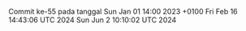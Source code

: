 Commit ke-55 pada tanggal Sun Jan 01 14:00 2023 +0100
Fri Feb 16 14:43:06 UTC 2024
Sun Jun  2 10:10:02 UTC 2024
